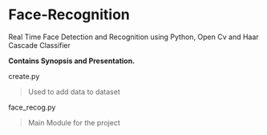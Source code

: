 # Face-Recognition
Real Time Face Detection and Recognition using Python, Open Cv and Haar Cascade Classifier

**Contains Synopsis and Presentation.**

create.py
> Used to add data to dataset

face_recog.py
> Main Module for the project
